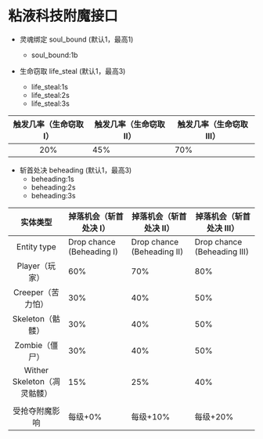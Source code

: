 # 粘液科技附魔接口

* 灵魂绑定 soul_bound (默认1，最高1)
    * soul_bound:1b


* 生命窃取 life_steal (默认1，最高3)
    * life_steal:1s
    * life_steal:2s
    * life_steal:3s

| 触发几率（生命窃取 I） | 触发几率（生命窃取 II） | 触发几率（生命窃取 III） |
| :----: | ---- | ---- |
| 20% | 45% | 70% |


* 斩首处决 beheading (默认1，最高3)
    * beheading:1s
    * beheading:2s
    * beheading:3s

| 实体类型 | 掉落机会（斩首处决 I） |  掉落机会（斩首处决 II）  |  掉落机会（斩首处决 III）  |
| :----: | ---- | ---- | ---- |
| Entity type | Drop chance (Beheading I) | Drop chance (Beheading II) | Drop chance (Beheading III) |
| Player（玩家） | 60% | 70% | 80% |
| Creeper（苦力怕） | 30% | 40% | 50% |
| Skeleton（骷髅） | 30% | 40% | 50% |
| Zombie（僵尸） | 30% | 40% | 50% |
| Wither Skeleton（凋灵骷髅） | 15% | 25% | 40% |
|  |  |  |  |
| 受抢夺附魔影响 | 每级+0% | 每级+10% | 每级+20% |
